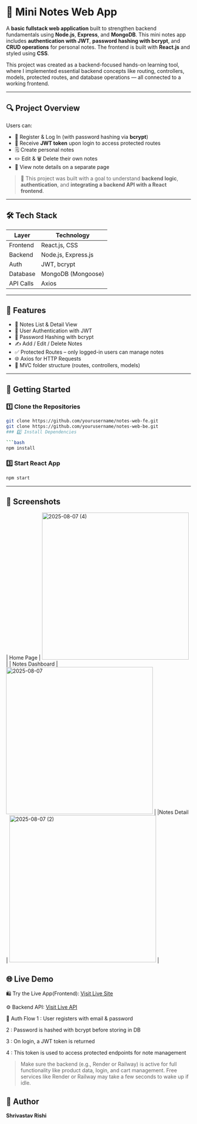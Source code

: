 # 📝 Mini Notes Web App

A **basic fullstack web application** built to strengthen backend fundamentals using **Node.js**, **Express**, and **MongoDB**. This mini notes app includes **authentication with JWT**, **password hashing with bcrypt**, and **CRUD operations** for personal notes. The frontend is built with **React.js** and styled using **CSS**.

This project was created as a backend-focused hands-on learning tool, where I implemented essential backend concepts like routing, controllers, models, protected routes, and database operations — all connected to a working frontend.

---

## 🔍 Project Overview

Users can:

- 🔐 Register & Log In (with password hashing via **bcrypt**)
- 🔑 Receive **JWT token** upon login to access protected routes
- 🗒️ Create personal notes
- ✏️ Edit & 🗑️ Delete their own notes
- 📄 View note details on a separate page

> 🧠 This project was built with a goal to understand **backend logic**, **authentication**, and **integrating a backend API with a React frontend**.

---

## 🛠️ Tech Stack

| Layer     | Technology                  |
|-----------|-----------------------------|
| Frontend  | React.js, CSS               |
| Backend   | Node.js, Express.js         |
| Auth      | JWT, bcrypt                 |
| Database  | MongoDB (Mongoose)          |
| API Calls | Axios                       |

---

## 🚀 Features

- 🧾 Notes List & Detail View
- 🔐 User Authentication with JWT
- 🧂 Password Hashing with bcrypt
- ✍️ Add / Edit / Delete Notes
- ✅ Protected Routes – only logged-in users can manage notes
- 🌐 Axios for HTTP Requests
- 📁 MVC folder structure (routes, controllers, models)

---

## 🧪 Getting Started

### 1️⃣ Clone the Repositories

```bash
git clone https://github.com/yourusername/notes-web-fe.git
git clone https://github.com/yourusername/notes-web-be.git
### 2️⃣ Install Dependencies

```bash
npm install
```

### 3️⃣ Start React App

```bash
npm start
```

---

## 🌄 Screenshots

| Home Page |  <img width="400" height="400" alt="2025-08-07 (4)" src="https://github.com/user-attachments/assets/376440fc-13e7-43b2-9242-3a4c0eb1df9b" /> |
| Notes Dashboard | <img width="400" height="400" alt="2025-08-07" src="https://github.com/user-attachments/assets/c1e4e20f-0b80-4530-8516-587f5ff3098d" /> |
 |Notes Detail | <img width="400" height="400" alt="2025-08-07 (2)" src="https://github.com/user-attachments/assets/47e1c3b6-cbd6-4e03-89d5-17b6f9fd9739" /> |



## 🌐 Live Demo

🛍️ Try the Live App(Frontend): [Visit Live Site](https://notes-web-fe.vercel.app/)

⚙️ Backend API: [Visit Live API](https://notesweb-backend.onrender.com)

🔐 Auth Flow
1 : User registers with email & password

2 : Password is hashed with bcrypt before storing in DB

3 : On login, a JWT token is returned

4 : This token is used to access protected endpoints for note management

> Make sure the backend (e.g., Render or Railway) is active for full functionality like product data, login, and cart management.
> Free services like Render or Railway may take a few seconds to wake up if idle.

## 👤 Author

**Shrivastav Rishi**  

